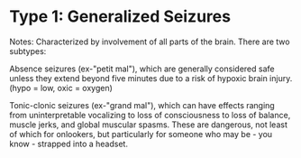 # Type 1: Generalized Seizures

Notes: Characterized by involvement of all parts of the brain. There are two subtypes: 

Absence seizures (ex-"petit mal"), which are generally considered safe unless they extend beyond five minutes due to a risk of hypoxic brain injury. (hypo = low, oxic = oxygen)

Tonic-clonic seizures (ex-"grand mal"), which can have effects ranging from uninterpretable vocalizing to loss of consciousness to loss of balance, muscle jerks, and global muscular spasms. These are dangerous, not least of which for onlookers, but particularly for someone who may be - you know - strapped into a headset.